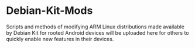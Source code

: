 Debian-Kit-Mods
===============

Scripts and methods of modifying ARM Linux distributions made available by Debian Kit for rooted Android devices will be uploaded here for others to quickly enable new features in their devices.
